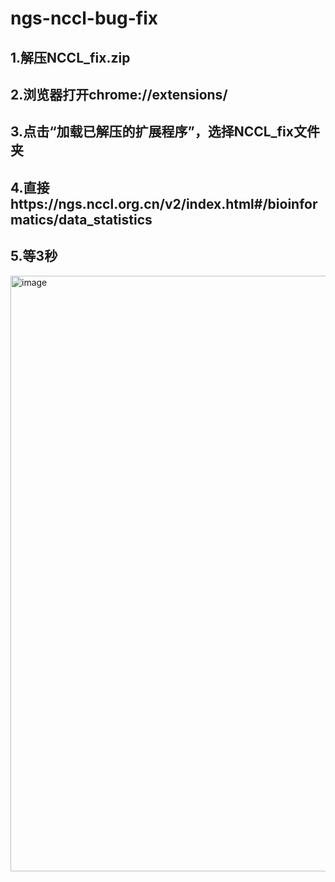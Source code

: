 # ngs-nccl-bug-fix

## 1.解压NCCL_fix.zip  
## 2.浏览器打开chrome://extensions/  
## 3.点击“加载已解压的扩展程序”，选择NCCL_fix文件夹  
## 4.直接https://ngs.nccl.org.cn/v2/index.html#/bioinformatics/data_statistics
## 5.等3秒   

<img width="953" alt="image" src="https://github.com/tsy19900929/ngs-nccl-bug-fix/assets/24546045/5aef7606-471b-4632-b513-b75a7a15ece5">

